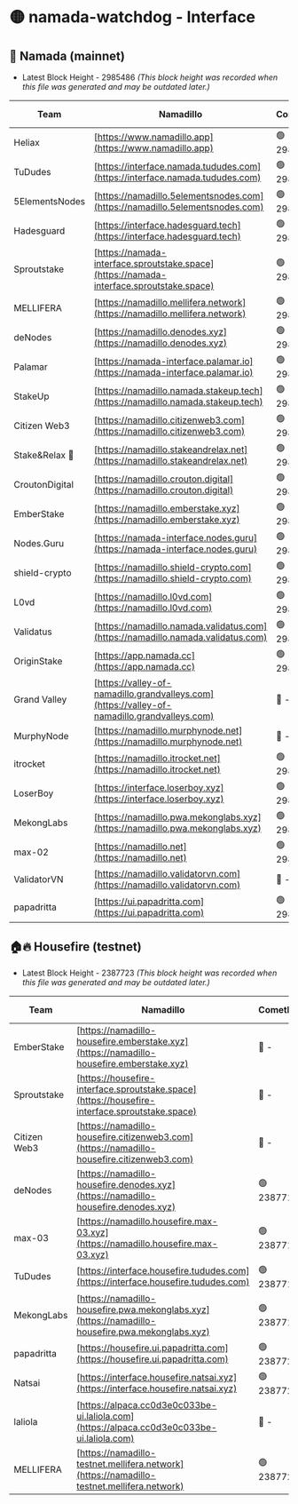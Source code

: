 # 🟡 namada-watchdog - Interface

## 🚀 Namada (mainnet)
- Latest Block Height - 2985486 *(This block height was recorded when this file was generated and may be outdated later.)*

| Team | Namadillo | CometBFT | Indexer | MASP Indexer |
|-|-|-|-|-|
| Heliax | [https://www.namadillo.app](https://www.namadillo.app) | 🟢 2985464 | 🟢 2985464 | 🟢 2985463 |
| TuDudes | [https://interface.namada.tududes.com](https://interface.namada.tududes.com) | 🟢 2985464 | 🟢 2985464 | 🟢 2985464 |
| 5ElementsNodes | [https://namadillo.5elementsnodes.com](https://namadillo.5elementsnodes.com) | 🟢 2985465 | 🟢 2985464 | 🟢 2985465 |
| Hadesguard | [https://interface.hadesguard.tech](https://interface.hadesguard.tech) | 🟢 2985465 | 🟢 2985465 | 🟢 2985465 |
| Sproutstake | [https://namada-interface.sproutstake.space](https://namada-interface.sproutstake.space) | 🟢 2985466 | 🔴 2797937 | 🟢 2985466 |
| MELLIFERA | [https://namadillo.mellifera.network](https://namadillo.mellifera.network) | 🟢 2985467 | 🟢 2985467 | 🟢 2985467 |
| deNodes | [https://namadillo.denodes.xyz](https://namadillo.denodes.xyz) | 🟢 2985468 | 🟢 2985468 | 🟢 2985468 |
| Palamar | [https://namada-interface.palamar.io](https://namada-interface.palamar.io) | 🟢 2985469 | 🟢 2985469 | 🟢 2985469 |
| StakeUp | [https://namadillo.namada.stakeup.tech](https://namadillo.namada.stakeup.tech) | 🟢 2985470 | 🟢 2985470 | 🟢 2985470 |
| Citizen Web3 | [https://namadillo.citizenweb3.com](https://namadillo.citizenweb3.com) | 🟢 2985470 | 🟢 2985470 | 🟢 2985470 |
| Stake&Relax 🦥 | [https://namadillo.stakeandrelax.net](https://namadillo.stakeandrelax.net) | 🟢 2985471 | 🟢 2985471 | 🟢 2985471 |
| CroutonDigital | [https://namadillo.crouton.digital](https://namadillo.crouton.digital) | 🟢 2985472 | 🟢 2985472 | 🟢 2985472 |
| EmberStake | [https://namadillo.emberstake.xyz](https://namadillo.emberstake.xyz) | 🟢 2985473 | 🟢 2985473 | 🟢 2985473 |
| Nodes.Guru | [https://namada-interface.nodes.guru](https://namada-interface.nodes.guru) | 🟢 2985473 | 🟢 2985473 | 🟢 2985473 |
| shield-crypto | [https://namadillo.shield-crypto.com](https://namadillo.shield-crypto.com) | 🟢 2985474 | 🟢 2985474 | 🟢 2985474 |
| L0vd | [https://namadillo.l0vd.com](https://namadillo.l0vd.com) | 🟢 2985475 | 🟢 2985475 | 🟢 2985475 |
| Validatus | [https://namadillo.namada.validatus.com](https://namadillo.namada.validatus.com) | 🟢 2985476 | 🟢 2985476 | 🟢 2985476 |
| OriginStake | [https://app.namada.cc](https://app.namada.cc) | 🟢 2985477 | 🟢 2985477 | 🟢 2985477 |
| Grand Valley | [https://valley-of-namadillo.grandvalleys.com](https://valley-of-namadillo.grandvalleys.com) | 🔴 - | 🟢 2985478 | 🟢 2985478 |
| MurphyNode | [https://namadillo.murphynode.net](https://namadillo.murphynode.net) | 🔴 - | 🔴 - | 🔴 - |
| itrocket | [https://namadillo.itrocket.net](https://namadillo.itrocket.net) | 🟢 2985481 | 🟢 2985481 | 🟢 2985481 |
| LoserBoy | [https://interface.loserboy.xyz](https://interface.loserboy.xyz) | 🟢 2985481 | 🟢 2985481 | 🟢 2985481 |
| MekongLabs | [https://namadillo.pwa.mekonglabs.xyz](https://namadillo.pwa.mekonglabs.xyz) | 🟢 2985482 | 🟢 2985482 | 🟢 2985482 |
| max-02 | [https://namadillo.net](https://namadillo.net) | 🟢 2985483 | 🟢 2985483 | 🟢 2985483 |
| ValidatorVN | [https://namadillo.validatorvn.com](https://namadillo.validatorvn.com) | 🔴 - | 🔴 - | 🔴 - |
| papadritta | [https://ui.papadritta.com](https://ui.papadritta.com) | 🟢 2985486 | 🟢 2985486 | 🟢 2985486 |

## 🏠🔥 Housefire (testnet)
- Latest Block Height - 2387723 *(This block height was recorded when this file was generated and may be outdated later.)*

| Team | Namadillo | CometBFT | Indexer | MASP Indexer |
|-|-|-|-|-|
| EmberStake | [https://namadillo-housefire.emberstake.xyz](https://namadillo-housefire.emberstake.xyz) | 🔴 - | 🔴 - | 🔴 - |
| Sproutstake | [https://housefire-interface.sproutstake.space](https://housefire-interface.sproutstake.space) | 🔴 - | 🔴 - | 🔴 - |
| Citizen Web3 | [https://namadillo-housefire.citizenweb3.com](https://namadillo-housefire.citizenweb3.com) | 🔴 - | 🔴 - | 🔴 - |
| deNodes | [https://namadillo-housefire.denodes.xyz](https://namadillo-housefire.denodes.xyz) | 🟢 2387718 | 🟢 2387718 | 🟢 2387718 |
| max-03 | [https://namadillo.housefire.max-03.xyz](https://namadillo.housefire.max-03.xyz) | 🟢 2387719 | 🔴 2167206 | 🟢 2387718 |
| TuDudes | [https://interface.housefire.tududes.com](https://interface.housefire.tududes.com) | 🟢 2387719 | 🟢 2387719 | 🟢 2387719 |
| MekongLabs | [https://namadillo-housefire.pwa.mekonglabs.xyz](https://namadillo-housefire.pwa.mekonglabs.xyz) | 🟢 2387719 | 🟢 2387719 | 🟢 2387719 |
| papadritta | [https://housefire.ui.papadritta.com](https://housefire.ui.papadritta.com) | 🟢 2387720 | 🟢 2387720 | 🟢 2387720 |
| Natsai | [https://interface.housefire.natsai.xyz](https://interface.housefire.natsai.xyz) | 🟢 2387721 | 🟢 2387721 | 🟢 2387721 |
| laliola | [https://alpaca.cc0d3e0c033be-ui.laliola.com](https://alpaca.cc0d3e0c033be-ui.laliola.com) | 🔴 - | 🔴 - | 🔴 - |
| MELLIFERA | [https://namadillo-testnet.mellifera.network](https://namadillo-testnet.mellifera.network) | 🟢 2387723 | 🟢 2387722 | 🟢 2387723 |

